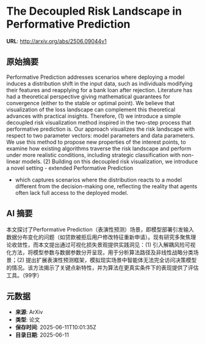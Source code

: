 # The Decoupled Risk Landscape in Performative Prediction

**URL**: http://arxiv.org/abs/2506.09044v1

## 原始摘要

Performative Prediction addresses scenarios where deploying a model induces a
distribution shift in the input data, such as individuals modifying their
features and reapplying for a bank loan after rejection. Literature has had a
theoretical perspective giving mathematical guarantees for convergence (either
to the stable or optimal point). We believe that visualization of the loss
landscape can complement this theoretical advances with practical insights.
Therefore, (1) we introduce a simple decoupled risk visualization method
inspired in the two-step process that performative prediction is. Our approach
visualizes the risk landscape with respect to two parameter vectors: model
parameters and data parameters. We use this method to propose new properties of
the interest points, to examine how existing algorithms traverse the risk
landscape and perform under more realistic conditions, including strategic
classification with non-linear models. (2) Building on this decoupled risk
visualization, we introduce a novel setting - extended Performative Prediction
- which captures scenarios where the distribution reacts to a model different
from the decision-making one, reflecting the reality that agents often lack
full access to the deployed model.


## AI 摘要

本文探讨了Performative Prediction（表演性预测）场景，即模型部署引发输入数据分布变化的问题（如贷款被拒后用户修改特征重新申请）。现有研究多聚焦理论收敛性，而本文提出通过可视化损失景观提供实践洞见：(1) 引入解耦风险可视化方法，将模型参数与数据参数分开呈现，用于分析算法路径及非线性战略分类场景；(2) 提出扩展表演性预测框架，模拟现实场景中智能体无法完全访问决策模型的情况。该方法揭示了关键点新特性，并为算法在更真实条件下的表现提供了评估工具。（99字）

## 元数据

- **来源**: ArXiv
- **类型**: 论文
- **保存时间**: 2025-06-11T10:01:35Z
- **目录日期**: 2025-06-11
